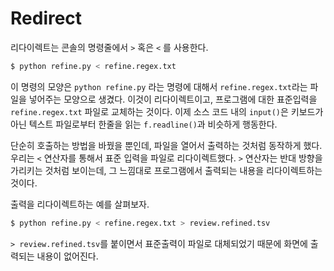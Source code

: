 # Redirect

리다이렉트는 콘솔의 명령줄에서 `>` 혹은 `<` 를 사용한다.

```python
$ python refine.py < refine.regex.txt
```

이 명령의 모양은 `python refine.py` 라는 명령에 대해서 `refine.regex.txt`라는 파일을 넣어주는 모양으로 생겼다. 이것이 리다이렉트이고, 프로그램에 대한 표준입력을 `refine.regex.txt` 파일로 교체하는 것이다. 이제 소스 코드 내의 `input()`은 키보드가 아닌 텍스트 파일로부터 한줄을 읽는 `f.readline()`과 비슷하게 행동한다.

단순히 호출하는 방법을 바꿨을 뿐인데, 파일을 열어서 출력하는 것처럼 동작하게 했다. 우리는 `<` 연산자를 통해서 표준 입력을 파일로 리다이렉트했다. `>` 연산자는 반대 방향을 가리키는 것처럼 보이는데, 그 느낌대로 프로그램에서 출력되는 내용을 리다이렉트하는 것이다.

출력을 리다이렉트하는 예를 살펴보자.

```python
$ python refine.py < refine.regex.txt > review.refined.tsv
```

`> review.refined.tsv`를 붙이면서 표준출력이 파일로 대체되었기 때문에 화면에 출력되는 내용이 없어진다.